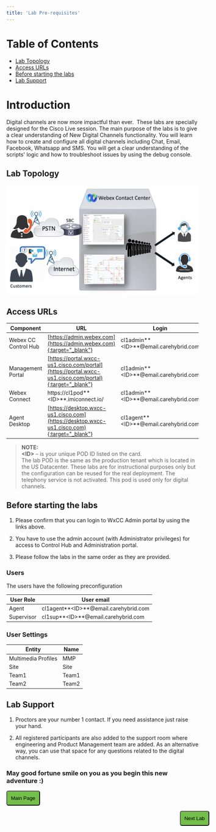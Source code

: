 ```yaml
---
title: 'Lab Pre-requisites'
---
```


# Table of Contents

- [Lab Topology](#lab-topology)
- [Access URLs](#access-urls) 
- [Before starting the labs](#before-starting-the-labs)
- [Lab Support](#lab-support)

# Introduction
Digital channels are now more impactful than ever. 
These labs are specially designed for the Cisco Live session. The main purpose of the labs is to give a clear understanding of New Digital Channels functionality. You will learn how to create and configure all digital channels including Chat, Email, Facebook, Whatsapp and SMS. You will get a clear understanding of the scripts' logic and how to troubleshoot issues by using the debug console.

## Lab Topology
<img align="middle" src="images/topology.png" width="1000" />

## Access URLs

| Component     | URL                     | Login                                                       |
| --------------- | ----------------------------------------- | -------------------------------------------------------------           |
| Webex CC Control Hub | [https://admin.webex.com](https://admin.webex.com){:target="_blank"} | cl1admin**\<ID\>**@email.carehybrid.com |
| Management Portal | [https://portal.wxcc-us1.cisco.com/portal](https://portal.wxcc-us1.cisco.com/portal){:target="_blank"} | cl1admin**\<ID\>**@email.carehybrid.com |
| Webex Connect | https://cl1pod**\<ID\>**.imiconnect.io/ | cl1admin**\<ID\>**@email.carehybrid.com |
| Agent Desktop | [https://desktop.wxcc-us1.cisco.com](https://desktop.wxcc-us1.cisco.com){:target="_blank"} | cl1agent**\<ID\>**@email.carehybrid.com |

> **NOTE:**  
> **\<ID\>** – is your unique POD ID listed on the card. \
> The lab POD is the same as the production tenant which is located in the US Datacenter. These labs are for instructional purposes only but the configuration can be reused for the real deployment.
> The telephony service is not activated. This pod is used only for digital channels.

## Before starting the labs

1. Please confirm that you can login to WxCC Admin portal by using the links above.

2. You have to use the admin account (with Administrator privileges) for access to Control Hub and Administration portal. 

3. Please follow the labs in the same order as they are provided.

### Users

The users have the following preconfiguration

| **User Role** | **User email**                       |
| ------------- | ------------------------------------ | 
| Agent         | cl1agent**\<ID\>**@email.carehybrid.com   | 
| Supervisor    | cl1sup**\<ID\>**@email.carehybrid.com     | 

### User Settings

| **Entity**          | **Name** |
| ------------------- | -------- |
| Multimedia Profiles | MMP   |
| Site                | Site  |
| Team1               | Team1 |
| Team2               | Team2 |

## Lab Support

1. Proctors are your number 1 contact. If you need assistance just raise your hand.

2. All registered participants are also added to the support room where  engineering and Product Management team are added. As an alternative way, you can use that space for any questions related to the digital channels.

### May good fortune smile on you as you begin this new adventure :) 

<script>
function mainPage() 
{
window.location.href = "Home";
}
function nextLab() 
 {
 window.location.href = "Lab1_Preconfiguration";
 }
</script>

<div id="button-row">
<button onclick="mainPage()" style="
  border-radius: 5px;
  background-color: rgb(116,191,75);
  padding: 10px;">Main Page</button>

<button onclick="nextLab()" style="
  position: absolute;
  right: 200px;
  border-radius: 5px;
  background-color: rgb(116,191,75);
  padding: 10px;">Next Lab</button>

</div>
